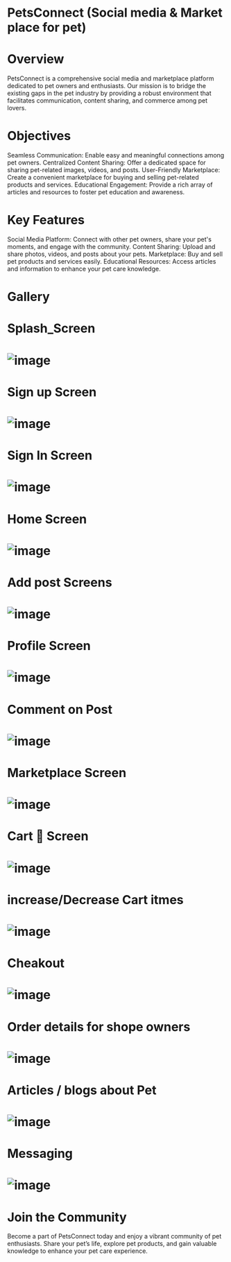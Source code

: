 # PetsConnect (Social media  & Market place for pet)
# Overview
PetsConnect is a comprehensive social media and marketplace platform dedicated to pet owners and enthusiasts. Our mission is to bridge the existing gaps in the pet industry by providing a robust environment that facilitates communication, content sharing, and commerce among pet lovers.

# Objectives
Seamless Communication: Enable easy and meaningful connections among pet owners.
Centralized Content Sharing: Offer a dedicated space for sharing pet-related images, videos, and posts.
User-Friendly Marketplace: Create a convenient marketplace for buying and selling pet-related products and services.
Educational Engagement: Provide a rich array of articles and resources to foster pet education and awareness.
# Key Features
Social Media Platform: Connect with other pet owners, share your pet's moments, and engage with the community.
Content Sharing: Upload and share photos, videos, and posts about your pets.
Marketplace: Buy and sell pet products and services easily.
Educational Resources: Access articles and information to enhance your pet care knowledge.
# Gallery

# Splash_Screen 
# ![image](https://github.com/Softwarelogist/PetsConnect/assets/83673608/8f523b7d-cad3-4a17-8128-880829fa8f4c)
# Sign up Screen 
# ![image](https://github.com/Softwarelogist/PetsConnect/assets/83673608/274c96b8-64e0-4270-bb36-7dd404fff396)
# Sign In Screen
# ![image](https://github.com/Softwarelogist/PetsConnect/assets/83673608/3882ad12-5840-42ae-870b-f9941da3afff)
# Home Screen
# ![image](https://github.com/Softwarelogist/PetsConnect/assets/83673608/1b9d1be9-d300-4dee-9bb0-6fd921efa550)
# Add post Screens 
# ![image](https://github.com/Softwarelogist/PetsConnect/assets/83673608/22ac97b2-2190-4afe-92f4-204601089deb)
# Profile Screen
# ![image](https://github.com/Softwarelogist/PetsConnect/assets/83673608/3649adec-b4c8-4b1e-b5ee-0edab774eba5)
# Comment on Post
# ![image](https://github.com/Softwarelogist/PetsConnect/assets/83673608/56176e36-ec72-41e4-b4b8-83c53544baaf)
# Marketplace Screen
# ![image](https://github.com/Softwarelogist/PetsConnect/assets/83673608/8c254994-3149-4978-b830-1ac065834c7b)
# Cart 🛒 Screen 
# ![image](https://github.com/Softwarelogist/PetsConnect/assets/83673608/8c1a7f2c-f239-4e04-a23c-28813e6d5fd5)
# increase/Decrease Cart itmes
# ![image](https://github.com/Softwarelogist/PetsConnect/assets/83673608/a9d60c92-badf-41b1-91f6-4c2f6af5e5a8)
# Cheakout
# ![image](https://github.com/Softwarelogist/PetsConnect/assets/83673608/db74934d-b147-4c87-8dbe-b7ef11666407)
# Order details for shope owners
# ![image](https://github.com/Softwarelogist/PetsConnect/assets/83673608/3422c633-b60e-446d-acd2-06361f0ce22c)
# Articles / blogs about Pet
# ![image](https://github.com/Softwarelogist/PetsConnect/assets/83673608/28caaf0f-f9ba-4b73-a9e2-0d60287e6466)
# Messaging 
# ![image](https://github.com/Softwarelogist/PetsConnect/assets/83673608/e66b8c83-4ccf-4cc5-978e-e0de0a662b80)

# Join the Community
Become a part of PetsConnect today and enjoy a vibrant community of pet enthusiasts. Share your pet’s life, explore pet products, and gain valuable knowledge to enhance your pet care experience.

